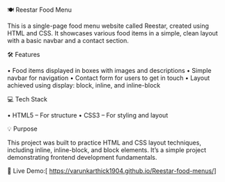 🍽️ Reestar Food Menu

This is a single-page food menu website called Reestar, created using HTML and CSS. It showcases various food items in a simple, clean layout with a basic navbar and a contact section.

🛠️ Features

• Food items displayed in boxes with images and descriptions
• Simple navbar for navigation
• Contact form for users to get in touch
• Layout achieved using display: block, inline, and inline-block


💻 Tech Stack

• HTML5 – For structure
• CSS3 – For styling and layout

💡 Purpose

This project was built to practice HTML and CSS layout techniques, including inline, inline-block, and block elements. It’s a simple project demonstrating frontend development fundamentals.

🔗 Live Demo:[ https://varunkarthick1904.github.io/Reestar-food-menus/]
